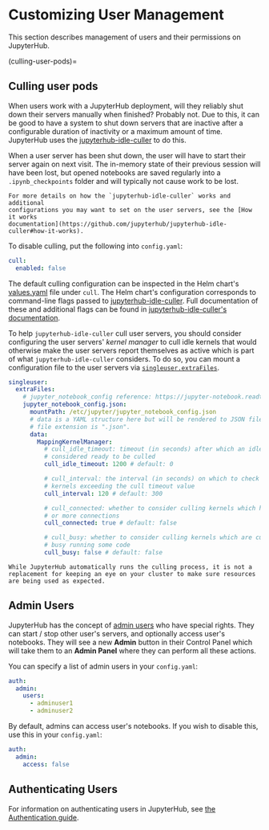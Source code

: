 # Customizing User Management

This section describes management of users and their
permissions on JupyterHub.

(culling-user-pods)=

## Culling user pods

When users work with a JupyterHub deployment, will they reliably shut down their
servers manually when finished? Probably not. Due to this, it can be good to
have a system to shut down servers that are inactive after a configurable
duration of inactivity or a maximum amount of time. JupyterHub uses the
[jupyterhub-idle-culler](https://github.com/jupyterhub/jupyterhub-idle-culler)
to do this.

When a user server has been shut down, the user will have to start their server
again on next visit. The in-memory state of their previous session will have
been lost, but opened notebooks are saved regularly into a `.ipynb_checkpoints`
folder and will typically not cause work to be lost.

```{note}
For more details on how the `jupyterhub-idle-culler` works and additional
configurations you may want to set on the user servers, see the [How it works
documentation](https://github.com/jupyterhub/jupyterhub-idle-culler#how-it-works).
```

To disable culling, put the following into `config.yaml`:

```yaml
cull:
  enabled: false
```

The default culling configuration can be inspected in the Helm chart's
[values.yaml](https://github.com/jupyterhub/zero-to-jupyterhub-k8s/blob/HEAD/jupyterhub/values.yaml)
file under `cull`. The Helm chart's configuration corresponds to command-line
flags passed to
[jupyterhub-idle-culler](https://github.com/jupyterhub/jupyterhub-idle-culler).
Full documentation of these and additional flags can be found in
[jupyterhub-idle-culler's
documentation](https://github.com/jupyterhub/jupyterhub-idle-culler#as-a-standalone-script).

To help `jupyterhub-idle-culler` cull user servers, you should consider
configuring the user servers' _kernel manager_ to cull idle kernels that would
otherwise make the user servers report themselves as active which is part of
what `jupyterhub-idle-culler` considers. To do so, you can mount a configuration
file to the user servers via
[`singleuser.extraFiles`](schema_singleuser.extraFiles).

```yaml
singleuser:
  extraFiles:
    # jupyter_notebook_config reference: https://jupyter-notebook.readthedocs.io/en/stable/config.html
    jupyter_notebook_config.json:
      mountPath: /etc/jupyter/jupyter_notebook_config.json
      # data is a YAML structure here but will be rendered to JSON file as our
      # file extension is ".json".
      data:
        MappingKernelManager:
          # cull_idle_timeout: timeout (in seconds) after which an idle kernel is
          # considered ready to be culled
          cull_idle_timeout: 1200 # default: 0

          # cull_interval: the interval (in seconds) on which to check for idle
          # kernels exceeding the cull timeout value
          cull_interval: 120 # default: 300

          # cull_connected: whether to consider culling kernels which have one
          # or more connections
          cull_connected: true # default: false

          # cull_busy: whether to consider culling kernels which are currently
          # busy running some code
          cull_busy: false # default: false
```

```{note}
While JupyterHub automatically runs the culling process, it is not a
replacement for keeping an eye on your cluster to make sure resources
are being used as expected.
```

## Admin Users

JupyterHub has the concept of
[admin users](https://jupyterhub.readthedocs.io/en/latest/getting-started/authenticators-users-basics.html#configure-admins-admin-users)
who have special rights. They can start / stop other user's servers, and
optionally access user's notebooks. They will see a new **Admin** button in
their Control Panel which will take them to an **Admin Panel** where they can
perform all these actions.

You can specify a list of admin users in your `config.yaml`:

```yaml
auth:
  admin:
    users:
      - adminuser1
      - adminuser2
```

By default, admins can access user's notebooks. If you wish to disable this, use
this in your `config.yaml`:

```yaml
auth:
  admin:
    access: false
```

## Authenticating Users

For information on authenticating users in JupyterHub, see
[the Authentication guide](../../administrator/authentication).
